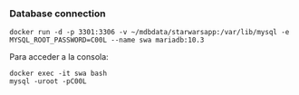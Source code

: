 
### Database connection
```
docker run -d -p 3301:3306 -v ~/mdbdata/starwarsapp:/var/lib/mysql -e MYSQL_ROOT_PASSWORD=C00L --name swa mariadb:10.3
```
Para acceder a la consola:
```
docker exec -it swa bash
mysql -uroot -pC00L
```

